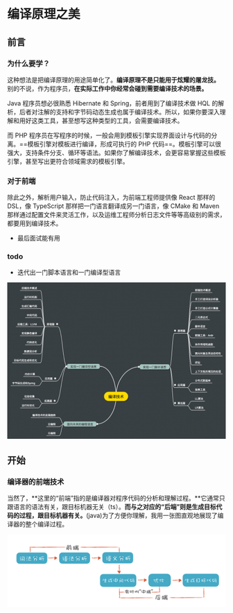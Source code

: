 # 编译原理之美

## 前言

### 为什么要学？

这种想法是把编译原理的用途简单化了。**编译原理不是只能用于炫耀的屠龙技。** 别的不说，作为程序员，**在实际工作中你经常会碰到需要编译技术的场景。**

Java 程序员想必很熟悉 Hibernate 和 Spring，前者用到了编译技术做 HQL 的解析，后者对注解的支持和字节码动态生成也属于编译技术。所以，如果你要深入理解和用好这类工具，甚至想写这种类型的工具，会需要编译技术。

而 PHP 程序员在写程序的时候，一般会用到模板引擎实现界面设计与代码的分离。==模板引擎对模板进行编译，形成可执行的 PHP 代码==。模板引擎可以很强大，支持条件分支、循环等语法。如果你了解编译技术，会更容易掌握这些模板引擎，甚至写出更符合领域需求的模板引擎。

### 对于前端

除此之外，解析用户输入，防止代码注入，为前端工程师提供像 React 那样的 DSL，像 TypeScript 那样把一门语言翻译成另一门语言，像 CMake 和 Maven 那样通过配置文件来灵活工作，以及运维工程师分析日志文件等等高级别的需求，都要用到编译技术。

* 最后面试能有用

### todo

* 迭代出一门脚本语言和一门编译型语言

![ambition](./imgs/ambition.jpeg)



## 开始

### 编译器的前端技术

当然了，**这里的“前端”指的是编译器对程序代码的分析和理解过程。**它通常只跟语言的语法有关，跟目标机器无关（ts）。**而与之对应的“后端”则是生成目标代码的过程，跟目标机器有关。**(java)为了方便你理解，我用一张图直观地展现了编译器的整个编译过程。

![compile-tools](./imgs/compile-tools.jpeg)
